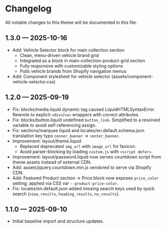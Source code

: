 # Changelog

All notable changes to this theme will be documented in this file.

## 1.3.0 — 2025-10-16

- Add: Vehicle Selector block for main collection section
  - Clean, menu-driven vehicle brand grid
  - Integrated as a block in main-collection-product-grid section
  - Fully responsive with customizable styling options
  - Pulls vehicle brands from Shopify navigation menus
- Add: Component stylesheet for vehicle selector (assets/component-vehicle-selector.css)

## 1.2.0 — 2025-09-19

- Fix: blocks/media.liquid dynamic tag caused LiquidHTMLSyntaxError. Rewrote to explicit `<div>`/`<a>` wrappers with correct attributes.
- Fix: blocks/button.liquid undefined `button_link`. Simplified to a resolved variable to avoid self-referencing assign.
- Fix: sections/marquee.liquid and locales/en.default.schema.json translation key typo `cenner_banner` → `center_banner`.
- Improvement: layout/theme.liquid
  - Replaced deprecated `img_url` with `image_url` for favicon.
  - Avoid parser-blocking by loading `custom.js` with `<script defer>`.
- Improvement: layout/password.liquid now serves countdown script from theme assets instead of external CDN.
- Add: assets/jquery.countdown.min.js vendored to serve via Shopify CDN.
- Add: Featured Product section → Price block now exposes `price_color` setting; applied via CSS var `--product-price-color`.
- Fix: locales/en.default.json added missing search keys used by quick search (`view_results`, `heading_results`, `no_results`).

## 1.1.0 — 2025-09-10

- Initial baseline import and structure updates.

